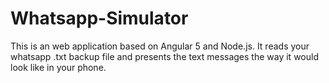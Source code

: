 # Whatsapp-Simulator
This is an web application based on Angular 5 and Node.js. It reads your whatsapp .txt backup file and presents the text messages the way it would look like in your phone.
